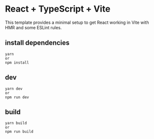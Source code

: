 # React + TypeScript + Vite

This template provides a minimal setup to get React working in Vite with HMR and some ESLint rules.

## install dependencies

```
yarn
or
npm install
```

## dev

```
yarn dev
or
npm run dev
```

## build

```
yarn build
or
npm run build
```
